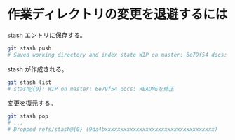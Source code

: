 # 作業ディレクトリの変更を退避するには

stash エントリに保存する。

```bash
git stash push
# Saved working directory and index state WIP on master: 6e79f54 docs: READMEを修正
```

stash が作成される。

```bash
git stash list
# stash@{0}: WIP on master: 6e79f54 docs: READMEを修正
```

変更を復元する。

```bash
git stash pop
# ...
# Dropped refs/stash@{0} (9da4bxxxxxxxxxxxxxxxxxxxxxxxxxxxxxxxxxxx)
```
